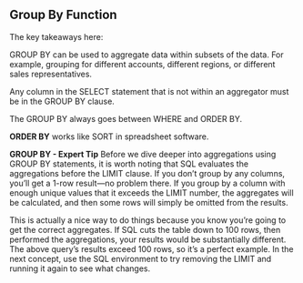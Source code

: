 ## Group By Function
The key takeaways here:

GROUP BY can be used to aggregate data within subsets of the data. For example, grouping for different accounts, different regions, or different sales representatives.

Any column in the SELECT statement that is not within an aggregator must be in the GROUP BY clause.

The GROUP BY always goes between WHERE and ORDER BY.

**ORDER BY** works like SORT in spreadsheet software.

**GROUP BY - Expert Tip**
Before we dive deeper into aggregations using GROUP BY statements, it is worth noting that SQL evaluates the aggregations before the LIMIT clause. If you don’t group by any columns, you’ll get a 1-row result—no problem there. If you group by a column with enough unique values that it exceeds the LIMIT number, the aggregates will be calculated, and then some rows will simply be omitted from the results.

This is actually a nice way to do things because you know you’re going to get the correct aggregates. If SQL cuts the table down to 100 rows, then performed the aggregations, your results would be substantially different. The above query’s results exceed 100 rows, so it’s a perfect example. In the next concept, use the SQL environment to try removing the LIMIT and running it again to see what changes.
